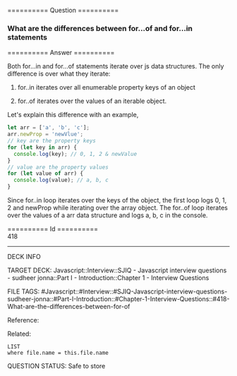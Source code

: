 ========== Question ==========  

### What are the differences between for...of and for...in statements  

========== Answer ==========  

Both for...in and for...of statements iterate over js data structures. The only
difference is over what they iterate:

1. for..in iterates over all enumerable property keys of an object

2. for..of iterates over the values of an iterable object.

Let's explain this difference with an example,

```javascript
let arr = ['a', 'b', 'c'];
arr.newProp = 'newVlue';
// key are the property keys
for (let key in arr) {
  console.log(key); // 0, 1, 2 & newValue
}
// value are the property values
for (let value of arr) {
  console.log(value); // a, b, c
}
```

Since for..in loop iterates over the keys of the object, the first loop logs 0,
1, 2 and newProp while iterating over the array object. The for..of loop
iterates over the values of a arr data structure and logs a, b, c in the
console.

========== Id ==========  
418

---

DECK INFO

TARGET DECK: Javascript::Interview::SJIQ - Javascript interview questions - sudheer jonna::Part I - Introduction::Chapter 1 - Interview Questions

FILE TAGS: #Javascript::#Interview::#SJIQ-Javascript-interview-questions-sudheer-jonna::#Part-I-Introduction::#Chapter-1-Interview-Questions::#418-What-are-the-differences-between-for-of

Reference:

Related:

```dataview
LIST
where file.name = this.file.name
```

QUESTION STATUS: Safe to store
